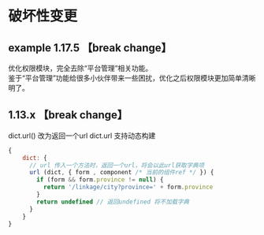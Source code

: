 # 破坏性变更
## example 1.17.5 【break change】 
优化权限模块，完全去除“平台管理”相关功能。    
鉴于“平台管理”功能给很多小伙伴带来一些困扰，优化之后权限模块更加简单清晰明了。

## 1.13.x  【break change】 
dict.url() 改为返回一个url
dict.url 支持动态构建
```js
{
    dict: {
      // url 传入一个方法时，返回一个url，将会以此url获取字典项
      url (dict, { form , component /* 当前的组件ref */ }) {
        if (form && form.province != null) { 
          return '/linkage/city?province=' + form.province
        }
        return undefined // 返回undefined 将不加载字典
      }
    }
}
```

